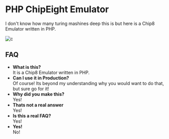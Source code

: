 # PHP ChipEight Emulator

I don't know how many turing mashines deep this is but here is a Chip8 Emulator written in PHP.

![с](https://github.com/mario-deluna/php-chip8/assets/956212/b107e1d3-dfd4-4660-8b23-c0dea43ae526)



## FAQ
 
 * **What is this?**<br>
   It is a Chip8 Emulator written in PHP.
 * **Can I use it in Production?**<br>
   Of course! Its beyond my understanding why you would want to do that, but sure go for it!
 * **Why did you make this?**<br>
   Yes! 
 * **Thats not a real answer**<br>
   Yes! 
 * **Is this a real FAQ?**<br>
   Yes!
 * **Yes!**<br>
   No!

